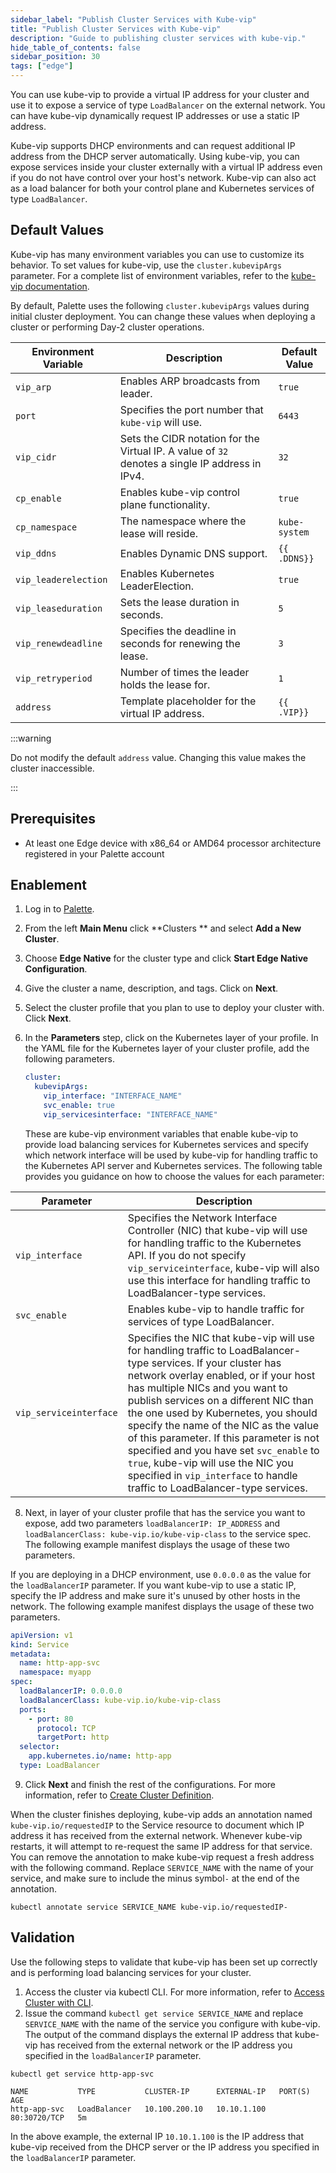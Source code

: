 ```yaml
---
sidebar_label: "Publish Cluster Services with Kube-vip"
title: "Publish Cluster Services with Kube-vip"
description: "Guide to publishing cluster services with kube-vip."
hide_table_of_contents: false
sidebar_position: 30
tags: ["edge"]
---
```


You can use kube-vip to provide a virtual IP address for your cluster and use it to expose a service of type
`LoadBalancer` on the external network. You can have kube-vip dynamically request IP addresses or use a static IP
address.

Kube-vip supports DHCP environments and can request additional IP address from the DHCP server automatically. Using
kube-vip, you can expose services inside your cluster externally with a virtual IP address even if you do not have
control over your host's network. Kube-vip can also act as a load balancer for both your control plane and Kubernetes
services of type `LoadBalancer`.

## Default Values

Kube-vip has many environment variables you can use to customize its behavior. To set values for kube-vip, use the
`cluster.kubevipArgs` parameter. For a complete list of environment variables, refer to the
[kube-vip documentation](https://kube-vip.io/docs/installation/flags/?query=vip_interface#environment-variables).

By default, Palette uses the following `cluster.kubevipArgs` values during initial cluster deployment. You can change
these values when deploying a cluster or performing Day-2 cluster operations.

| Environment Variable | Description                                                                                     | Default Value |
| -------------------- | ----------------------------------------------------------------------------------------------- | ------------- |
| `vip_arp`            | Enables ARP broadcasts from leader.                                                             | `true`        |
| `port`               | Specifies the port number that `kube-vip` will use.                                             | `6443`        |
| `vip_cidr`           | Sets the CIDR notation for the Virtual IP. A value of `32` denotes a single IP address in IPv4. | `32`          |
| `cp_enable`          | Enables kube-vip control plane functionality.                                                   | `true`        |
| `cp_namespace`       | The namespace where the lease will reside.                                                      | `kube-system` |
| `vip_ddns`           | Enables Dynamic DNS support.                                                                    | `{{ .DDNS}}`  |
| `vip_leaderelection` | Enables Kubernetes LeaderElection.                                                              | `true`        |
| `vip_leaseduration`  | Sets the lease duration in seconds.                                                             | `5`           |
| `vip_renewdeadline`  | Specifies the deadline in seconds for renewing the lease.                                       | `3`           |
| `vip_retryperiod`    | Number of times the leader holds the lease for.                                                 | `1`           |
| `address`            | Template placeholder for the virtual IP address.                                                | `{{ .VIP}}`   |

:::warning

Do not modify the default `address` value. Changing this value makes the cluster inaccessible.

:::

## Prerequisites

- At least one Edge device with x86_64 or AMD64 processor architecture registered in your Palette account

## Enablement

1. Log in to [Palette](https://console.spectrocloud.com/).

2. From the left **Main Menu** click **Clusters ** and select **Add a New Cluster**.

3. Choose **Edge Native** for the cluster type and click **Start Edge Native Configuration**.

4. Give the cluster a name, description, and tags. Click on **Next**.

5. Select the cluster profile that you plan to use to deploy your cluster with. Click **Next**.

6. In the **Parameters** step, click on the Kubernetes layer of your profile. In the YAML file for the Kubernetes layer
   of your cluster profile, add the following parameters.

   ```yaml
   cluster:
     kubevipArgs:
       vip_interface: "INTERFACE_NAME"
       svc_enable: true
       vip_servicesinterface: "INTERFACE_NAME"
   ```

   These are kube-vip environment variables that enable kube-vip to provide load balancing services for Kubernetes
   services and specify which network interface will be used by kube-vip for handling traffic to the Kubernetes API
   server and Kubernetes services. The following table provides you guidance on how to choose the values for each
   parameter:

| **Parameter**          | **Description**                                                                                                                                                                                                                                                                                                                                                                                                                                                                                                                 |
| ---------------------- | ------------------------------------------------------------------------------------------------------------------------------------------------------------------------------------------------------------------------------------------------------------------------------------------------------------------------------------------------------------------------------------------------------------------------------------------------------------------------------------------------------------------------------- |
| `vip_interface`        | Specifies the Network Interface Controller (NIC) that kube-vip will use for handling traffic to the Kubernetes API. If you do not specify `vip_serviceinterface`, kube-vip will also use this interface for handling traffic to LoadBalancer-type services.                                                                                                                                                                                                                                                                     |
| `svc_enable`           | Enables kube-vip to handle traffic for services of type LoadBalancer.                                                                                                                                                                                                                                                                                                                                                                                                                                                           |
| `vip_serviceinterface` | Specifies the NIC that kube-vip will use for handling traffic to LoadBalancer-type services. If your cluster has network overlay enabled, or if your host has multiple NICs and you want to publish services on a different NIC than the one used by Kubernetes, you should specify the name of the NIC as the value of this parameter. If this parameter is not specified and you have set `svc_enable` to `true`, kube-vip will use the NIC you specified in `vip_interface` to handle traffic to LoadBalancer-type services. |

8. Next, in layer of your cluster profile that has the service you want to expose, add two parameters
   `loadBalancerIP: IP_ADDRESS` and `loadBalancerClass: kube-vip.io/kube-vip-class` to the service spec. The following
   example manifest displays the usage of these two parameters.

If you are deploying in a DHCP environment, use `0.0.0.0` as the value for the `loadBalancerIP` parameter. If you want
kube-vip to use a static IP, specify the IP address and make sure it's unused by other hosts in the network. The
following example manifest displays the usage of these two parameters.

```yaml {7-8}
apiVersion: v1
kind: Service
metadata:
  name: http-app-svc
  namespace: myapp
spec:
  loadBalancerIP: 0.0.0.0
  loadBalancerClass: kube-vip.io/kube-vip-class
  ports:
    - port: 80
      protocol: TCP
      targetPort: http
  selector:
    app.kubernetes.io/name: http-app
  type: LoadBalancer
```

9. Click **Next** and finish the rest of the configurations. For more information, refer to
   [Create Cluster Definition](../site-deployment/cluster-deployment.md).

When the cluster finishes deploying, kube-vip adds an annotation named `kube-vip.io/requestedIP` to the Service resource
to document which IP address it has received from the external network. Whenever kube-vip restarts, it will attempt to
re-request the same IP address for that service. You can remove the annotation to make kube-vip request a fresh address
with the following command. Replace `SERVICE_NAME` with the name of your service, and make sure to include the minus
symbol`-` at the end of the annotation.

```shell
kubectl annotate service SERVICE_NAME kube-vip.io/requestedIP-
```

## Validation

Use the following steps to validate that kube-vip has been set up correctly and is performing load balancing services
for your cluster.

1. Access the cluster via kubectl CLI. For more information, refer to
   [Access Cluster with CLI](../../cluster-management/palette-webctl.md).
2. Issue the command `kubectl get service SERVICE_NAME` and replace `SERVICE_NAME` with the name of the service you
   configure with kube-vip. The output of the command displays the external IP address that kube-vip has received from
   the external network or the IP address you specified in the `loadBalancerIP` parameter.

```shell
kubectl get service http-app-svc
```

```hideClipboard
NAME           TYPE           CLUSTER-IP      EXTERNAL-IP   PORT(S)        AGE
http-app-svc   LoadBalancer   10.100.200.10   10.10.1.100   80:30720/TCP   5m
```

In the above example, the external IP `10.10.1.100` is the IP address that kube-vip received from the DHCP server or the
IP address you specified in the `loadBalancerIP` parameter.
